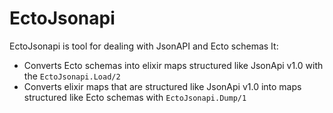 # EctoJsonapi

EctoJsonapi is tool for dealing with JsonAPI and Ecto schemas
It:
- Converts Ecto schemas into elixir maps structured like JsonApi v1.0 with
  the `EctoJsonapi.Load/2`
- Converts elixir maps that are structured like JsonApi v1.0 into maps
  structured like Ecto schemas with `EctoJsonapi.Dump/1`
